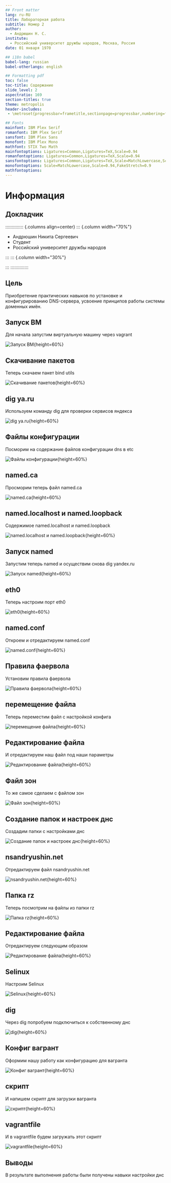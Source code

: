 ```yaml
---
## Front matter
lang: ru-RU
title: Лабораторная работа
subtitle: Номер 2
author:
  - Андрюшин Н. С. 
institute:
  - Российский университет дружбы народов, Москва, Россия
date: 01 января 1970

## i18n babel
babel-lang: russian
babel-otherlangs: english

## Formatting pdf
toc: false
toc-title: Содержание
slide_level: 2
aspectratio: 169
section-titles: true
theme: metropolis
header-includes:
 - \metroset{progressbar=frametitle,sectionpage=progressbar,numbering=fraction}

## Fonts
mainfont: IBM Plex Serif
romanfont: IBM Plex Serif
sansfont: IBM Plex Sans
monofont: IBM Plex Mono
mathfont: STIX Two Math
mainfontoptions: Ligatures=Common,Ligatures=TeX,Scale=0.94
romanfontoptions: Ligatures=Common,Ligatures=TeX,Scale=0.94
sansfontoptions: Ligatures=Common,Ligatures=TeX,Scale=MatchLowercase,Scale=0.94
monofontoptions: Scale=MatchLowercase,Scale=0.94,FakeStretch=0.9
mathfontoptions:
---
```


# Информация

## Докладчик

:::::::::::::: {.columns align=center}
::: {.column width="70%"}

  * Андрюшин Никита Сергеевич
  * Студент
  * Российский университет дружбы народов

:::
::: {.column width="30%"}


:::
::::::::::::::

## Цель

Приобретение практических навыков по установке и конфигурированию DNS-сервера, усвоение принципов работы системы доменных имён.

## Запуск ВМ

Для начала запустим виртуальную машину через vagrant 

![Запуск ВМ](image/1.png){height=60%}

## Скачивание пакетов

Теперь скачаем пакет bind utils

![Скачивание пакетов](image/2.png){height=60%}

## dig ya.ru

Используем команду dig для проверки сервисов яндекса

![dig ya.ru](image/3.png){height=60%}

## Файлы конфигурации

Посморим на содержание файлов конфигурации dns в etc

![Файлы конфигурации](image/4.png){height=60%}

## named.ca

Просморим теперь файл named.ca

![named.ca](image/5.png){height=60%}

## named.localhost и named.loopback

Содержимое named.localhost и named.loopback

![named.localhost и named.loopback](image/6.png){height=60%}

## Запуск named

Запустим теперь named и осуществим снова dig yandex.ru 

![Запуск named](image/7.png){height=60%}

## eth0

Теперь настроим порт eth0

![eth0](image/8.png){height=60%}

## named.conf

Откроем и отредактируем named.conf

![named.conf](image/9.png){height=60%}

## Правила фаервола

Установим правила фаервола 

![Правила фаервола](image/10.png){height=60%}

## перемещение файла

Теперь переместим файл с настройкой конфига

![перемещение файла](image/11.png){height=60%}

## Редактирование файла

И отредактируем наш файл под наши параметры

![Редактирование файла](image/12.png){height=60%}

## Файл зон

То же самое сделаем с файлом зон 

![Файл зон](image/13.png){height=60%}

## Создание папок и настроек днс

Создадим папки с настройками днс 

![Создание папок и настроек днс](image/14.png){height=60%}

## nsandryushin.net

Отредактируем файл nsandryushin.net 

![nsandryushin.net](image/15.png){height=60%}

## Папка rz

Теперь посмотрим на файлы из папки rz 

![Папка rz](image/16.png){height=60%}

## Редактирование файла

Отредактируем следующим образом 

![Редактирование файла](image/17.png){height=60%}

## Selinux

Настроим Selinux 

![Selinux](image/18.png){height=60%}

## dig

Через dig попробуем подключиться к собственному днс 

![dig](image/19.png){height=60%}

## Конфиг вагрант

Оформим нашу работу как конфигурацию для вагранта

![Конфиг вагрант](image/20.png){height=60%}

## скрипт

И напишем скрипт для загрузки вагранта 

![скрипт](image/21.png){height=60%}

## vagrantfile

И в vagrantfile будем загружать этот скрипт

![vagrantfile](image/22.png){height=60%}

## Выводы

В результате выполнения работы были получены навыки настройки днс
